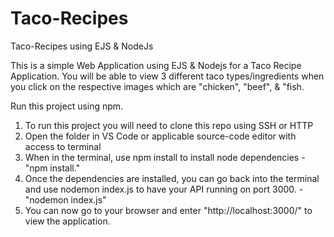 # Taco-Recipes
Taco-Recipes using EJS & NodeJs

This is a simple Web Application using EJS & Nodejs for a Taco Recipe Application. You will be able to view 3 different taco types/ingredients when you click on the respective images which are "chicken", "beef", & "fish.

Run this project using npm.

1) To run this project you will need to clone this repo using SSH or HTTP
2) Open the folder in VS Code or applicable source-code editor with access to terminal
3) When in the terminal, use npm install to install node dependencies - "npm install."
4) Once the dependencies are installed, you can go back into the terminal and use nodemon index.js to have your API running on port 3000. - "nodemon index.js"
5) You can now go to your browser and enter "http://localhost:3000/" to view the application. 
